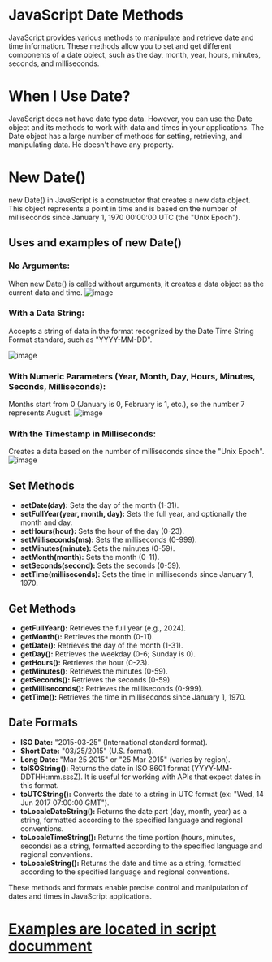 # JavaScript Date Methods
JavaScript provides various methods to manipulate and retrieve date and time information. These methods allow you to set and get different components of a date object, such as the day, month, year, hours, minutes, seconds, and milliseconds.

# When I Use Date?
JavaScript does not have date type data. However, you can use the Date object and its methods to work with data and times in your applications. The Date object has a large number of methods for setting, retrieving, and manipulating data. He doesn't have any property.

# New Date()
new Date() in JavaScript is a constructor that creates a new data object. This object represents a point in time and is based on the number of milliseconds since January 1, 1970 00:00:00 UTC (the "Unix Epoch").

## Uses and examples of new Date()
### No Arguments:
When new Date() is called without arguments, it creates a data object as the current data and time.
![image](https://github.com/user-attachments/assets/73e0aca8-1ed2-4ce8-b5fe-fcebd78461c5)

### With a Data String:
Accepts a string of data in the format recognized by the Date Time String Format standard, such as "YYYY-MM-DD".

![image](https://github.com/user-attachments/assets/2a40bbec-bf74-4950-82b1-387948155971)

### With Numeric Parameters (Year, Month, Day, Hours, Minutes, Seconds, Milliseconds):
Months start from 0 (January is 0, February is 1, etc.), so the number 7 represents August.
![image](https://github.com/user-attachments/assets/beb8e140-2d20-4949-a1a3-1543eec8cae1)

### With the Timestamp in Milliseconds:
Creates a data based on the number of milliseconds since the "Unix Epoch".
![image](https://github.com/user-attachments/assets/52982617-8868-4834-a972-e06b645344e5)

## Set Methods
- **setDate(day):** Sets the day of the month (1-31).
- **setFullYear(year, month, day):** Sets the full year, and optionally the month and day.
- **setHours(hour):** Sets the hour of the day (0-23).
- **setMilliseconds(ms):** Sets the milliseconds (0-999).
- **setMinutes(minute):** Sets the minutes (0-59).
- **setMonth(month):** Sets the month (0-11).
- **setSeconds(second):** Sets the seconds (0-59).
- **setTime(milliseconds):** Sets the time in milliseconds since January 1, 1970.

## Get Methods
- **getFullYear():** Retrieves the full year (e.g., 2024).
- **getMonth():** Retrieves the month (0-11).
- **getDate():** Retrieves the day of the month (1-31).
- **getDay():** Retrieves the weekday (0-6; Sunday is 0).
- **getHours():** Retrieves the hour (0-23).
- **getMinutes():** Retrieves the minutes (0-59).
- **getSeconds():** Retrieves the seconds (0-59).
- **getMilliseconds():** Retrieves the milliseconds (0-999).
- **getTime():** Retrieves the time in milliseconds since January 1, 1970.

## Date Formats
- **ISO Date:** "2015-03-25" (International standard format).
- **Short Date:** "03/25/2015" (U.S. format).
- **Long Date:** "Mar 25 2015" or "25 Mar 2015" (varies by region).
- **toISOString():** Returns the date in ISO 8601 format (YYYY-MM-DDTHH:mm.sssZ). It is useful for working with APIs that expect dates in this format.
- **toUTCString():** Converts the date to a string in UTC format (ex: "Wed, 14 Jun 2017 07:00:00 GMT").
- **toLocaleDateString():** Returns the date part (day, month, year) as a string, formatted according to the specified language and regional conventions.
- **toLocaleTimeString():** Returns the time portion (hours, minutes, seconds) as a string, formatted according to the specified language and regional conventions.
- **toLocaleString():** Returns the date and time as a string, formatted according to the specified language and regional conventions.

These methods and formats enable precise control and manipulation of dates and times in JavaScript applications.
# [Examples are located in script documment](https://github.com/Karlos-Eduardo-Mrqs/Construction-Html-Css-Javascript/blob/main/Interaction-Javascript/Module%205%20-%20Methods%20And%20Data%20Manipulation/Dates-Number_13/script.js)
